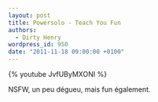 ```yaml
---
layout: post
title: Powersolo - Teach You Fun
authors:
  - Dirty Henry
wordpress_id: 950
date: "2011-11-18 09:00:00 +0100"
---
```


{% youtube JvfUByMXONI %}

NSFW, un peu dégueu, mais fun également.
